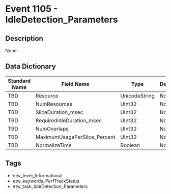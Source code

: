 # Event 1105 - IdleDetection_Parameters

## Description
None

## Data Dictionary
|Standard Name|Field Name|Type|Description|Sample Value|
|---|---|---|---|---|
|TBD|Resource|UnicodeString|None|`None`|
|TBD|NumResources|UInt32|None|`None`|
|TBD|SliceDuration_msec|UInt32|None|`None`|
|TBD|RequiredIdleDuration_msec|UInt32|None|`None`|
|TBD|NumOverlaps|UInt32|None|`None`|
|TBD|MaximumUsagePerSlice_Percent|UInt32|None|`None`|
|TBD|NormalizeTime|Boolean|None|`None`|

## Tags
* etw_level_Informational
* etw_keywords_PerfTrackStatus
* etw_task_IdleDetection_Parameters